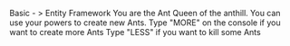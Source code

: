 Basic - > Entity Framework
You are the Ant Queen of the anthill. You can use your powers to create new Ants. Type "MORE" on the console if you want to create more Ants Type "LESS" if you want to kill some Ants
